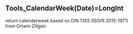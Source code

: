﻿## Tools_CalendarWeek(Date)=LongInt  return calenderweek based on DIN 1355 (ISO/R 2015-1971)  from Ortwin Zillgen  